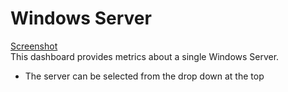 # Windows Server
[Screenshot](../pics/DashboardWindowsServer.png)  
This dashboard provides metrics about a single Windows Server. 

- The server can be selected from the drop down at the top


